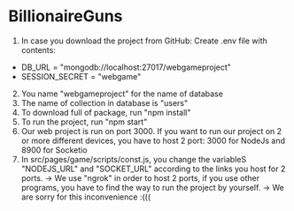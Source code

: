# BillionaireGuns

1. In case you download the project from GitHub: Create .env file with contents:
+ DB_URL = "mongodb://localhost:27017/webgameproject"
+ SESSION_SECRET = "webgame"

2. You name "webgameproject" for the name of database
3. The name of collection in database is "users" 
4. To download full of package, run "npm install"
5. To run the project, run "npm start"
6. Our web project is run on port 3000. If you want to run our project on 2 or more different devices, you have to
host 2 port: 3000 for NodeJs and 8900 for Socketio
7. In src/pages/game/scripts/const.js, you change the variableS "NODEJS_URL" and "SOCKET_URL" according to the links you host for 2 ports.
-> We use "ngrok" in order to host 2 ports, if you use other programs, you have to find the way to run the project by yourself.	
-> We are sorry for this inconvenience :(((
